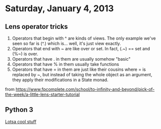 # Saturday, January 4, 2013

## Lens operator tricks

1. Operators that begin with ^ are kinds of views. The only example we've seen
   so far is (^.) which is... well, it's just view exactly.
2. Operators that end with ~ are like over or set. In fact, (.~) == set and
   (%~) is over.
3. Operators that have . in them are usually somehow "basic"
4. Operators that have % in them usually take functions
5. Operators that have = in them are just like their cousins where = is
   replaced by ~, but instead of taking the whole object as an argument, they
   apply their modifications in a State monad.

from https://www.fpcomplete.com/school/to-infinity-and-beyond/pick-of-the-week/a-little-lens-starter-tutorial

## Python 3

[Lotsa cool stuff](https://speakerdeck.com/pyconslides/python-3-dot-3-trust-me-its-better-than-python-2-dot-7-by-dr-brett-cannon)
